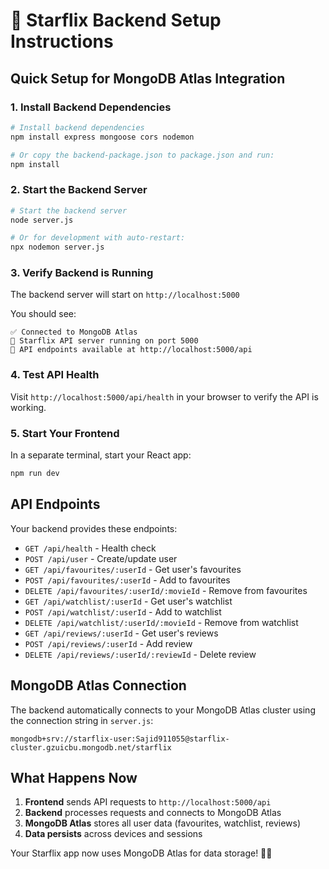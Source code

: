 # 🚀 Starflix Backend Setup Instructions

## Quick Setup for MongoDB Atlas Integration

### 1. Install Backend Dependencies

```bash
# Install backend dependencies
npm install express mongoose cors nodemon

# Or copy the backend-package.json to package.json and run:
npm install
```

### 2. Start the Backend Server

```bash
# Start the backend server
node server.js

# Or for development with auto-restart:
npx nodemon server.js
```

### 3. Verify Backend is Running

The backend server will start on `http://localhost:5000`

You should see:
```
✅ Connected to MongoDB Atlas
🚀 Starflix API server running on port 5000
📡 API endpoints available at http://localhost:5000/api
```

### 4. Test API Health

Visit `http://localhost:5000/api/health` in your browser to verify the API is working.

### 5. Start Your Frontend

In a separate terminal, start your React app:
```bash
npm run dev
```

## API Endpoints

Your backend provides these endpoints:

- `GET /api/health` - Health check
- `POST /api/user` - Create/update user
- `GET /api/favourites/:userId` - Get user's favourites
- `POST /api/favourites/:userId` - Add to favourites
- `DELETE /api/favourites/:userId/:movieId` - Remove from favourites
- `GET /api/watchlist/:userId` - Get user's watchlist
- `POST /api/watchlist/:userId` - Add to watchlist
- `DELETE /api/watchlist/:userId/:movieId` - Remove from watchlist
- `GET /api/reviews/:userId` - Get user's reviews
- `POST /api/reviews/:userId` - Add review
- `DELETE /api/reviews/:userId/:reviewId` - Delete review

## MongoDB Atlas Connection

The backend automatically connects to your MongoDB Atlas cluster using the connection string in `server.js`:
```
mongodb+srv://starflix-user:Sajid911055@starflix-cluster.gzuicbu.mongodb.net/starflix
```

## What Happens Now

1. **Frontend** sends API requests to `http://localhost:5000/api`
2. **Backend** processes requests and connects to MongoDB Atlas
3. **MongoDB Atlas** stores all user data (favourites, watchlist, reviews)
4. **Data persists** across devices and sessions

Your Starflix app now uses MongoDB Atlas for data storage! 🍃✨


